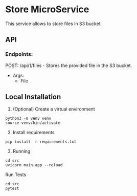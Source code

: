 # Store MicroService

This service allows to store files in S3 bucket

## API

### Endpoints:

POST: /api/1/files - Stores the provided file in the S3 bucket.

- Args: 
    - File

## Local Installation

1. (Optional) Create a virtual environment
```
python3 -m venv venv
source venv/bin/activate
```

2. Install requirements
```
pip install -r requirements.txt
```

3. Running 
```
cd src
uvicorn main:app --reload
```

Run Tests
```
cd src
pytest
```



